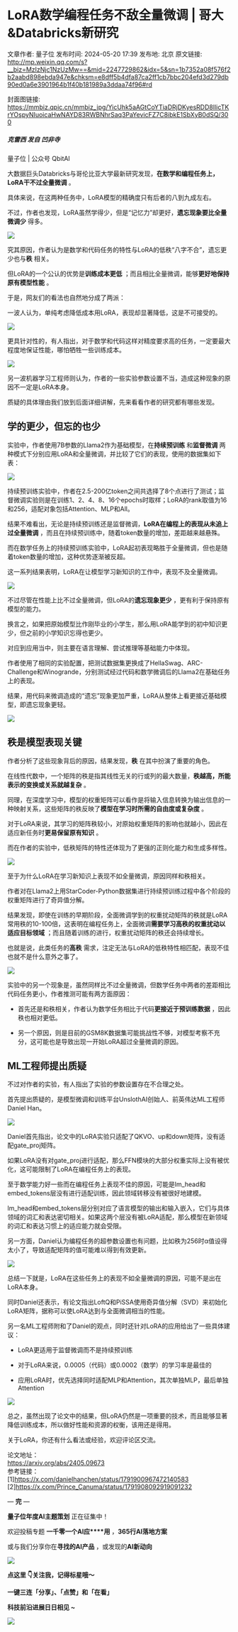 # LoRA数学编程任务不敌全量微调 | 哥大&Databricks新研究

文章作者: 量子位
发布时间: 2024-05-20 17:39
发布地: 北京
原文链接: http://mp.weixin.qq.com/s?__biz=MzIzNjc1NzUzMw==&mid=2247729862&idx=5&sn=1b7352a08f576f2b2aabd898ebda947e&chksm=e8dff5b4dfa87ca2ff1cb7bbc204efd3d279db90ed0a6e3901964b1f40b181989a3ddaa74f96#rd

封面图链接: https://mmbiz.qpic.cn/mmbiz_jpg/YicUhk5aAGtCoYTiaDRjDKyesRDD8IlicTKrYOspyNIuoicaHwNAYD83RWBNhrSaq3PaYevicFZ7C8ibkE1SbXyB0dSQ/300

##### 克雷西 发自 凹非寺  
量子位 | 公众号 QbitAI

大数据巨头Databricks与哥伦比亚大学最新研究发现，**在数学和编程任务上，LoRA干不过全量微调** 。

具体来说，在这两种任务中，LoRA模型的精确度只有后者的八到九成左右。

不过，作者也发现，LoRA虽然学得少，但是“记忆力”却更好，**遗忘现象要比全量微调少** 得多。

![](https://mmbiz.qpic.cn/mmbiz_png/YicUhk5aAGtCoYTiaDRjDKyesRDD8IlicTK9lkLkuoMAb87DLIepzp8pPdcNvjq3Ak5WdYM2iaovsoLU3IhialVoBQg/640?wx_fmt=png&from=appmsg)

究其原因，作者认为是数学和代码任务的特性与LoRA的低秩“八字不合”，遗忘更少也与**秩** 相关。

但LoRA的一个公认的优势是**训练成本更低** ；而且相比全量微调，能够**更好地保持原有模型性能** 。

于是，网友们的看法也自然地分成了两派：

一波人认为，单纯考虑降低成本用LoRA，表现却显著降低，这是不可接受的。

![](https://mmbiz.qpic.cn/mmbiz_png/YicUhk5aAGtCoYTiaDRjDKyesRDD8IlicTK8h3n5eoxhKlZQ5f8jMXYR0oKy64SpaWlY364qZ7CBCicM8Tj2iapUOeA/640?wx_fmt=png&from=appmsg)

更具针对性的，有人指出，对于数学和代码这样对精度要求高的任务，一定要最大程度地保证性能，哪怕牺牲一些训练成本。

![](https://mmbiz.qpic.cn/mmbiz_png/YicUhk5aAGtCoYTiaDRjDKyesRDD8IlicTKaFDNg42E4ulXialtV76CXclQWLvuHDsfcChu22FDCQG7EhST3jbH4lg/640?wx_fmt=png&from=appmsg)

另一波机器学习工程师则认为，作者的一些实验参数设置不当，造成这种现象的原因不一定是LoRA本身。

质疑的具体理由我们放到后面详细讲解，先来看看作者的研究都有哪些发现。

## 学的更少，但忘的也少

实验中，作者使用7B参数的Llama2作为基础模型，在**持续预训练** 和**监督微调**
两种模式下分别应用LoRA和全量微调，并比较了它们的表现，使用的数据集如下表：

![](https://mmbiz.qpic.cn/mmbiz_png/YicUhk5aAGtCoYTiaDRjDKyesRDD8IlicTKJkpa1so12ia2uG8ezKgNuIicvV6o9lSzXzeUrdaGfekr0wvqwlWXXoQQ/640?wx_fmt=png&from=appmsg)

持续预训练实验中，作者在2.5-200亿token之间共选择了8个点进行了测试；监督微调实验则是在训练1、2、4、8、16个epochs时取样；LoRA的rank取值为16和256，适配对象包括Attention、MLP和All。

结果不难看出，无论是持续预训练还是监督微调，**LoRA在编程上的表现从未追上过全量微调**
，而且在持续预训练中，随着token数量的增加，差距越来越悬殊。

而在数学任务上的持续预训练实验中，LoRA起初表现略胜于全量微调，但也是随着token数量的增加，这种优势逐渐被反超。

这一系列结果表明，LoRA在让模型学习新知识的工作中，表现不及全量微调。

![](https://mmbiz.qpic.cn/mmbiz_png/YicUhk5aAGtCoYTiaDRjDKyesRDD8IlicTK694mTPmnpN7k8pDkDbNyvCuvebpfNWYcgwO5ojIS56ZrT2NDfnpZkw/640?wx_fmt=png&from=appmsg)

不过尽管在性能上比不过全量微调，但LoRA的**遗忘现象更少** ，更有利于保持原有模型的能力。

换言之，如果把原始模型比作刚毕业的小学生，那么用LoRA能学到的初中知识更少，但之前的小学知识忘得也更少。

对应到应用当中，则主要在语言理解、尝试推理等基础能力中体现。

作者使用了相同的实验配置，把测试数据集更换成了HellaSwag、ARC-
Challenge和Winogrande，分别测试经过代码和数学微调后的Llama2在基础任务上的表现。

结果，用代码来微调造成的“遗忘”现象更加严重，LoRA从整体上看更接近基础模型，即遗忘现象更轻。

![](https://mmbiz.qpic.cn/mmbiz_png/YicUhk5aAGtCoYTiaDRjDKyesRDD8IlicTKWkz67u67aJ6ic2iaS2YqFiaFeea3LmvFfeNGLv0uFlOdWQ24JjSgPYg1Q/640?wx_fmt=png&from=appmsg)

## 秩是模型表现关键

作者分析了这些现象背后的原因，结果发现，**秩** 在其中扮演了重要的角色。

在线性代数中，一个矩阵的秩是指其线性无关的行或列的最大数量，**秩越高，所能表示的变换或关系就越复杂** 。

同理，在深度学习中，模型的权重矩阵可以看作是将输入信息转换为输出信息的一种映射关系，这些矩阵的秩反映了**模型在学习时所需的自由度或复杂度** 。

对于LoRA来说，其学习的矩阵秩较小，对原始权重矩阵的影响也就越小，因此在适应新任务时**更易保留原有知识** 。

而在作者的实验中，低秩矩阵的特性还体现为了更强的正则化能力和生成多样性。

![](https://mmbiz.qpic.cn/mmbiz_png/YicUhk5aAGtCoYTiaDRjDKyesRDD8IlicTKLoeJz0rxxqMVSiaiaW3j1ichRddtx3DTU6ROqKVdiaUViaa1RDADYb2TQAw/640?wx_fmt=png&from=appmsg)

至于为什么LoRA在学习新知识上表现不如全量微调，原因同样和秩相关。

作者对在Llama2上用StarCoder-Python数据集进行持续预训练过程中各个阶段的权重矩阵进行了奇异值分解。

结果发现，即使在训练的早期阶段，全面微调学到的权重扰动矩阵的秩就是LoRA常用秩的10-100倍，这表明在编程任务上，全面微调**需要学习高秩的权重扰动以适应目标领域**
；而且随着训练的进行，权重扰动矩阵的秩还会持续增长。

也就是说，此类任务的**高秩** 需求，注定无法与LoRA的低秩特性相匹配，表现不佳也就不是什么意外之事了。

![](https://mmbiz.qpic.cn/mmbiz_png/YicUhk5aAGtCoYTiaDRjDKyesRDD8IlicTKpejYTuZG8vCSVkaL5picj56anlKNhNjeGfJul9qlxlOZQLEdcxwuwqw/640?wx_fmt=png&from=appmsg)

实验中的另一个现象是，虽然同样比不过全量微调，但数学任务中两者的差距相比代码任务更小，作者推测可能有两方面原因：

  * 首先还是和秩相关，作者认为数学任务相比于代码**更接近于预训练数据** ，因此秩也相对更低。

  * 另一个原因，则是目前的GSM8K数据集可能挑战性不够，对模型考察不充分，这可能也是导致出现一开始LoRA超过全量微调的原因。

## ML工程师提出质疑

不过对作者的实验，有人指出了实验的参数设置存在不合理之处。

首先提出质疑的，是模型微调和训练平台UnslothAI创始人、前英伟达ML工程师Daniel Han。

![](https://mmbiz.qpic.cn/mmbiz_png/YicUhk5aAGtCoYTiaDRjDKyesRDD8IlicTKnpYeVyG3EzPAxLonyv4miatC2J11dxrrPWhOtJEqLOD5PTQubo1rkuA/640?wx_fmt=png&from=appmsg)

Daniel首先指出，论文中的LoRA实验只适配了QKVO、up和down矩阵，没有适配gate_proj矩阵。

如果LoRA没有对gate_proj进行适配，那么FFN模块的大部分权重实际上没有被优化，这可能限制了LoRA在编程任务上的表现。

至于数学能力好一些而在编程任务上表现不佳的原因，可能是lm_head和embed_tokens层没有进行适配训练，因此领域转移没有被很好地建模。

lm_head和embed_tokens层分别对应了语言模型的输出和输入嵌入，它们与具体领域的词汇和表达密切相关。如果这两个层没有被LoRA适配，那么模型在新领域的词汇和表达习惯上的适应能力就会受限。

另一方面，Daniel认为编程任务的超参数设置也有问题，比如秩为256时α值设得太小了，导致适配矩阵的值可能难以得到有效更新。

![](https://mmbiz.qpic.cn/mmbiz_png/YicUhk5aAGtCoYTiaDRjDKyesRDD8IlicTKib2ia6d3yQaymBUOEgVyvDyqnEnDM2W2QFVFJgwNBztQ7iaF8fw8KjYMw/640?wx_fmt=png&from=appmsg)

总结一下就是，LoRA在这些任务上的表现不如全量微调的原因，可能不是出在LoRA本身。

同时Daniel还表示，有论文指出LoftQ和PiSSA使用奇异值分解（SVD）来初始化LoRA矩阵，据称可以使LoRA达到与全面微调相当的性能。

另一名ML工程师附和了Daniel的观点，同时还针对LoRA的应用给出了一些具体建议：

  * LoRA更适用于监督微调而不是持续预训练

  * 对于LoRA来说，0.0005（代码）或0.0002（数学）的学习率是最佳的

  * 应用LoRA时，优先选择同时适配MLP和Attention，其次单独MLP，最后单独Attention

![](https://mmbiz.qpic.cn/mmbiz_png/YicUhk5aAGtCoYTiaDRjDKyesRDD8IlicTK8SbVzFofqtib8nqJQamsk9zRicA3ef3YAjuctEIBfoibdLQ9q9BBVysQQ/640?wx_fmt=png&from=appmsg)

总之，虽然出现了论文中的结果，但LoRA仍然是一项重要的技术，而且能够显著降低训练成本，所以做好性能和资源的权衡，该用还是得用。

关于LoRA，你还有什么看法或经验，欢迎评论区交流。

论文地址：  
https://arxiv.org/abs/2405.09673  
参考链接：  
[1]https://x.com/danielhanchen/status/1791900967472140583  
[2]https://x.com/Prince_Canuma/status/1791908092919091232

— **完** —

**量子位年度AI主题策划** 正在征集中！

欢迎投稿专题 **一千零一个AI应****用** ，**365行AI落地方案**

或与我们分享你在**寻找的AI产品** ，或发现的**AI新动向**

![](https://mmbiz.qpic.cn/mmbiz_png/YicUhk5aAGtDpTavEwUl8aOlFLGHaPnaKXJcMUeJtGXVLliac6P6XxYHIKhnz0NPUgVvlrXAvJC33ibh8aYDdyudA/640?wx_fmt=png&from=appmsg)

  

**点这里 👇关注我，记得标星哦～**

**一键三连「分享」、「点赞」和「在看」**

**科技前沿进展日日相见 ~**

![](https://mmbiz.qpic.cn/mmbiz_svg/g9RQicMD01M0tYoRQT2cMQRmPS5ZDyrrfzeksiay90KaDzlGBH61icqHxmgFKfvfXtVuwTHV740CDLAaXU1LIfZyoJEpYKcRIiaE/640?wx_fmt=svg)

